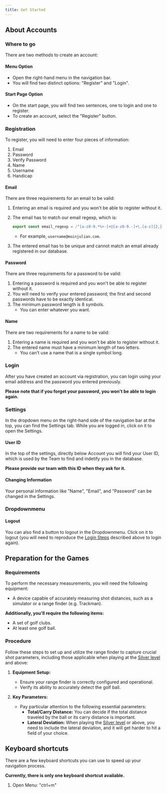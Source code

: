 ```yaml
---
title: Get Started
---
```


## About Accounts

### Where to go

There are two methods to create an account:

#### Menu Option

- Open the right-hand menu in the navigation bar.
- You will find two distinct options: "Register" and "Login".

#### Start Page Option

- On the start page, you will find two sentences, one to login and one to register.
- To create an account, select the "Register" button.

### Registration

To register, you will need to enter four pieces of information:

1. Email
2. Password
3. Verify Password
4. Name
5. Username
6. Handicap

#### Email

There are three requirements for an email to be valid:

1. Entering an email is required and you won't be able to register without it.
2. The email has to match our email regexp, which is:

   ```javascript
   export const email_regexp = /^[a-z0-9.*%+-]+@[a-z0-9.-]+\.[a-z]{2,}$/;
   ```

   - For example, `username@moinjulian.com`.

3. The entered email has to be unique and cannot match an email already registered in our database.

#### Password

There are three requirements for a password to be valid:

1. Entering a password is required and you won't be able to register without it.
2. You will need to verify your entered password; the first and second passwords have to be exactly identical.
3. The minimum password length is 8 symbols.
   - You can enter whatever you want.

#### Name

There are two requirements for a name to be valid:

1. Entering a name is required and you won't be able to register without it.
2. The entered name must have a minimum length of two letters.
   - You can't use a name that is a single symbol long.

### Login

After you have created an account via registration, you can login using your email address and the password you entered previously.

**Please note that if you forget your password, you won't be able to login again.**

### Settings

In the dropdown menu on the right-hand side of the navigation bar at the top, you can find the Settings tab. While you are logged in, click on it to open the Settings.

#### User ID

In the top of the settings, directly below Account you will find your User ID, which is used by the Team to find and indetify you in the database.

**Please provide our team with this ID when they ask for it.**

#### Changing Information

Your personal information like "Name", "Email", and "Password" can be changed in the Settings.

### Dropdownmenu

#### Logout

You can also find a button to logout in the Dropdownmenu. Click on it to logout (you will need to reproduce the [Login Steps](#login) described above to login again).

## Preparation for the Games

### Requirements

To perform the necessary measurements, you will need the following equipment:

- A device capable of accurately measuring shot distances, such as a simulator or a range finder (e.g. Trackman).

**Additionally, you'll require the following items:**

- A set of golf clubs.
- At least one golf ball.

### Procedure

Follow these steps to set up and utilize the range finder to capture crucial shot parameters, including those applicable when playing at the [Silver level](https://realgolf.games/dashboard/levels) and above:

1. **Equipment Setup:**

   - Ensure your range finder is correctly configured and operational.
   - Verify its ability to accurately detect the golf ball.

2. **Key Parameters:**
   - Pay particular attention to the following essential parameters:
     - **Total/Carry Distance:** You can decide if the total distance traveled by the ball or its carry distance is important.
     - **Lateral Deviation:** When playing the [Silver level](https://realgolf.games/dashboard/levels) or above, you need to include the lateral deviation, and it will get harder to hit a field of your choice.

## Keyboard shortcuts

There are a few keyboard shortcuts you can use to speed up your navigation process.

**Currently, there is only one keyboard shortcut available.**

1. Open Menu: "ctrl+m"
